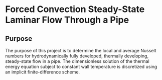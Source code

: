 # Forced Convection Steady-State Laminar Flow Through a Pipe
## Purpose
The purpose of this project is to determine the local and average Nusselt numbers for hydrodynamically fully developed, thermally developing, steady-state flow in a pipe. The dimensionless solution of the thermal energy equation subject to constant wall temperature is discretized using an implicit finite-difference scheme. 
